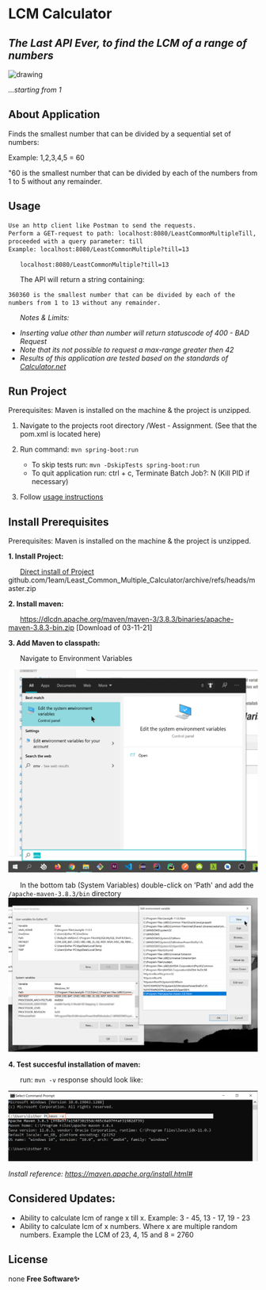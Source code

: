 # LCM Calculator
## _*The Last API Ever, to find the LCM of a range of numbers*_

<img src="https://3.bp.blogspot.com/-oGZMRz-z0Ho/WJAuvFCLv5I/AAAAAAAAEiU/9-o6cIouVoMIE7ISZH8wmMHKue-GsnTbQCLcB/s400/lcm2.PNG" alt="drawing" width="200"/>

_...starting from 1_

## About Application
Finds the smallest number that can be divided by a sequential set of numbers:

Example: 1,2,3,4,5 = 60

"60 is the smallest number that can be divided by each of the numbers from 1 to 5 without any remainder.



## Usage
    Use an http client like Postman to send the requests.
    Perform a GET-request to path: localhost:8080/LeastCommonMultipleTill, proceeded with a query parameter: till
    Example: localhost:8080/LeastCommonMultiple?till=13
&nbsp;&nbsp;&nbsp;&nbsp;&nbsp;&nbsp;```localhost:8080/LeastCommonMultiple?till=13```

&nbsp;&nbsp;&nbsp;&nbsp;&nbsp;&nbsp;The API will return a string containing:

    360360 is the smallest number that can be divided by each of the numbers from 1 to 13 without any remainder.

&nbsp;&nbsp;&nbsp;&nbsp;&nbsp;&nbsp;_Notes & Limits:_
 - _Inserting value other than number will return statuscode of 400 - BAD Request_
 - _Note that its not possible to request a max-range greater then 42_
 - _Results of this application are tested based on the standards of [Calculator.net](https://www.calculator.net/lcm-calculator.html?numberinputs)_


## Run Project
Prerequisites: Maven is installed on the machine & the project is unzipped.

1. Navigate to the projects root directory /West - Assignment. (See that the pom.xml is located here)

2. Run command: ```mvn spring-boot:run```
	- To skip tests run: ```mvn -DskipTests spring-boot:run```
	- To quit application run: ctrl + c, Terminate Batch Job?: N (Kill PID if necessary)
3. Follow [usage instructions](#usage)


## Install Prerequisites
Prerequisites: Maven is installed on the machine & the project is unzipped.

**1. Install Project:**

&nbsp;&nbsp;&nbsp;&nbsp;&nbsp;&nbsp;[Direct install of Project](https://github.com/1eam/Least_Common_Multiple_Calculator/archive/refs/heads/master.zip) github.com/1eam/Least_Common_Multiple_Calculator/archive/refs/heads/master.zip
 
**2. Install maven:**
 	 
&nbsp;&nbsp;&nbsp;&nbsp;&nbsp;&nbsp;https://dlcdn.apache.org/maven/maven-3/3.8.3/binaries/apache-maven-3.8.3-bin.zip [Download of 03-11-21]
 
 
**3. Add Maven to classpath:**
 
&nbsp;&nbsp;&nbsp;&nbsp;&nbsp;&nbsp;Navigate to Environment Variables

![Find Environment Variables](https://github.com/1eam/Least_Common_Multiple_Calculator/blob/master/installation%20instruction%20docs/Navigate%20to%20Environment%20Variables.png?raw=true)
 	
&nbsp;&nbsp;&nbsp;&nbsp;&nbsp;&nbsp;In the bottom tab (System Variables) double-click on 'Path' and add the ```/apache-maven-3.8.3/bin``` directory
![System-Variables_Path](https://github.com/1eam/Least_Common_Multiple_Calculator/blob/master/installation%20instruction%20docs/System-Variables_Path.png?raw=true)
 
**4. Test succesful installation of maven:**

&nbsp;&nbsp;&nbsp;&nbsp;&nbsp;&nbsp;run: ```mvn -v``` response should look like:

![Run Maven Test](https://github.com/1eam/Least_Common_Multiple_Calculator/blob/master/installation%20instruction%20docs/Run%20Maven%20Test.png?raw=true)

_Install reference: https://maven.apache.org/install.html#_

## Considered Updates:
- Ability to calculate lcm of range x till x. Example: 3 - 45, 13 - 17, 19 - 23
- Ability to calculate lcm of x numbers. Where x are multiple random numbers. Example the LCM of 23, 4, 15 and 8 = 2760

## License

none **Free Software✨**